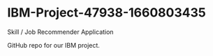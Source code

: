 # IBM-Project-47938-1660803435
Skill / Job Recommender Application

GitHub repo for our IBM project.
